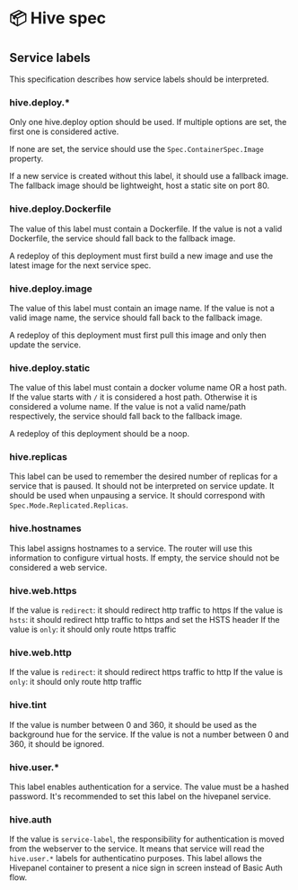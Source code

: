 # 📦 Hive spec

## Service labels

This specification describes how service labels should be interpreted.

### hive.deploy.\*

Only one hive.deploy option should be used. If multiple options are set, the first one is considered active.

If none are set, the service should use the `Spec.ContainerSpec.Image` property.

If a new service is created without this label, it should use a fallback image. The fallback image should be lightweight, host a static site on port 80.

### hive.deploy.Dockerfile

The value of this label must contain a Dockerfile. If the value is not a valid Dockerfile, the service should fall back to the fallback image.

A redeploy of this deployment must first build a new image and use the latest image for the next service spec.

### hive.deploy.image

The value of this label must contain an image name. If the value is not a valid image name, the service should fall back to the fallback image.

A redeploy of this deployment must first pull this image and only then update the service.

### hive.deploy.static

The value of this label must contain a docker volume name OR a host path. If the value starts with `/` it is considered a host path. Otherwise it is considered a volume name. If the value is not a valid name/path respectively, the service should fall back to the fallback image.

A redeploy of this deployment should be a noop.

### hive.replicas

This label can be used to remember the desired number of replicas for a service that is paused. It should not be interpreted on service update. It should be used when unpausing a service. It should correspond with `Spec.Mode.Replicated.Replicas`.

### hive.hostnames

This label assigns hostnames to a service. The router will use this information to configure virtual hosts. If empty, the service should not be considered a web service.

### hive.web.https

If the value is `redirect`: it should redirect http traffic to https
If the value is `hsts`: it should redirect http traffic to https and set the HSTS header
If the value is `only`: it should only route https traffic

### hive.web.http

If the value is `redirect`: it should redirect https traffic to http
If the value is `only`: it should only route http traffic

### hive.tint

If the value is number between 0 and 360, it should be used as the background hue for the service. If the value is not a number between 0 and 360, it should be ignored.

### hive.user.\*

This label enables authentication for a service. The value must be a hashed password. It's recommended to set this label on the hivepanel service.

### hive.auth

If the value is `service-label`, the responsibility for authentication is moved from the webserver to the service. It means that service will read the `hive.user.*` labels for authenticatino purposes. This label allows the Hivepanel container to present a nice sign in screen instead of Basic Auth flow.

